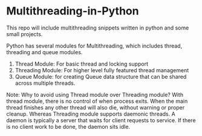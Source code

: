 # Multithreading-in-Python
This repo will include multithreading snippets written in python and some small projects. 

Python has several modules for Multithreading, which includes thread, threading and queue modules.
1. Thread Module: For basic thread and locking support
2. Threading Module: For higher level fully featured thread management
3. Queue Module: for creating Queue data structure that can be shared across multiple threads.

Note: Why to avoid using Thread module over Threading module?
With thread module, there is no control of when process exits. When the main thread finishes any other thread will also die, 
without warning or proper cleanup. Whereas Threading module supports daemonic threads. A daemon is typically a server that waits for 
client requests to service. If there is no client work to be done, the daemon sits idle.
     
